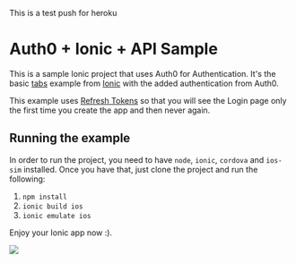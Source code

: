 This is a test push for heroku
# Auth0 + Ionic + API Sample

This is a sample Ionic project that uses Auth0 for Authentication. 
It's the basic [tabs](https://github.com/driftyco/ionic-starter-tabs) example from [Ionic](http://ionicframework.com/) with the added authentication from Auth0.

This example uses [Refresh Tokens](https://github.com/auth0/auth0-angular/blob/master/docs/refreshToken.md) so that you will see the Login page only the first time you create the app and then never again.

## Running the example

In order to run the project, you need to have `node`, `ionic`, `cordova` and `ios-sim` installed.
Once you have that, just clone the project and run the following:

1. `npm install`
2. `ionic build ios`
3. `ionic emulate ios`

Enjoy your Ionic app now :).

<img src="https://cloudup.com/iMmARAM4VJZ+" />
